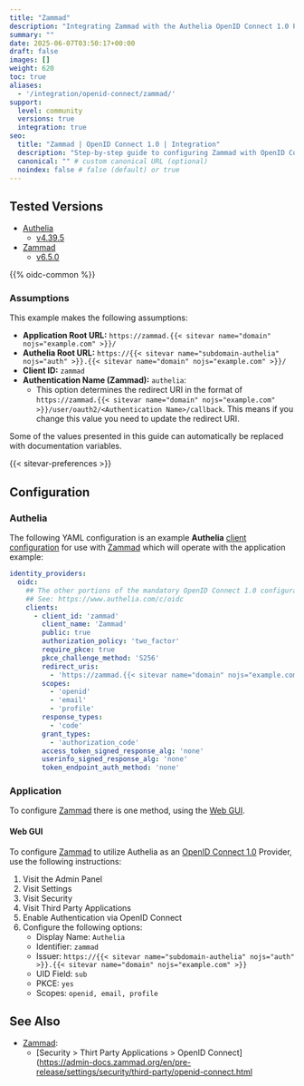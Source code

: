 ```yaml
---
title: "Zammad"
description: "Integrating Zammad with the Authelia OpenID Connect 1.0 Provider."
summary: ""
date: 2025-06-07T03:50:17+00:00
draft: false
images: []
weight: 620
toc: true
aliases:
  - '/integration/openid-connect/zammad/'
support:
  level: community
  versions: true
  integration: true
seo:
  title: "Zammad | OpenID Connect 1.0 | Integration"
  description: "Step-by-step guide to configuring Zammad with OpenID Connect 1.0 for secure SSO. Enhance your login flow using Authelia’s modern identity management."
  canonical: "" # custom canonical URL (optional)
  noindex: false # false (default) or true
---
```


## Tested Versions

- [Authelia]
  - [v4.39.5](https://github.com/authelia/authelia/releases/tag/v4.39.5)
- [Zammad]
  - [v6.5.0](https://github.com/zammad/zammad/releases/tag/6.5.0)

{{% oidc-common %}}

### Assumptions

This example makes the following assumptions:

- __Application Root URL:__ `https://zammad.{{< sitevar name="domain" nojs="example.com" >}}/`
- __Authelia Root URL:__ `https://{{< sitevar name="subdomain-authelia" nojs="auth" >}}.{{< sitevar name="domain" nojs="example.com" >}}/`
- __Client ID:__ `zammad`
- __Authentication Name (Zammad):__ `authelia`:
    - This option determines the redirect URI in the format of
      `https://zammad.{{< sitevar name="domain" nojs="example.com" >}}/user/oauth2/<Authentication Name>/callback`.
      This means if you change this value you need to update the redirect URI.

Some of the values presented in this guide can automatically be replaced with documentation variables.

{{< sitevar-preferences >}}

## Configuration

### Authelia

The following YAML configuration is an example __Authelia__ [client configuration] for use with [Zammad] which will
operate with the application example:

```yaml {title="configuration.yml"}
identity_providers:
  oidc:
    ## The other portions of the mandatory OpenID Connect 1.0 configuration go here.
    ## See: https://www.authelia.com/c/oidc
    clients:
      - client_id: 'zammad'
        client_name: 'Zammad'
        public: true
        authorization_policy: 'two_factor'
        require_pkce: true
        pkce_challenge_method: 'S256'
        redirect_uris:
          - 'https://zammad.{{< sitevar name="domain" nojs="example.com" >}}/auth/openid_connect/callback'
        scopes:
          - 'openid'
          - 'email'
          - 'profile'
        response_types:
          - 'code'
        grant_types:
          - 'authorization_code'
        access_token_signed_response_alg: 'none'
        userinfo_signed_response_alg: 'none'
        token_endpoint_auth_method: 'none'
```

### Application

To configure [Zammad] there is one method, using the [Web GUI](#web-gui).

#### Web GUI

To configure [Zammad] to utilize Authelia as an [OpenID Connect 1.0] Provider, use the following instructions:

1. Visit the Admin Panel
2. Visit Settings
3. Visit Security
4. Visit Third Party Applications
5. Enable Authentication via OpenID Connect
6. Configure the following options:
   - Display Name: `Authelia`
   - Identifier: `zammad`
   - Issuer: `https://{{< sitevar name="subdomain-authelia" nojs="auth" >}}.{{< sitevar name="domain" nojs="example.com" >}}`
   - UID Field: `sub`
   - PKCE: `yes`
   - Scopes: `openid, email, profile`

## See Also

- [Zammad]:
    - [Security > Thirt Party Applications > OpenID Connect](https://admin-docs.zammad.org/en/pre-release/settings/security/third-party/openid-connect.html

[Authelia]: https://www.authelia.com
[Zammad]: https://zammad.com/en
[OpenID Connect 1.0]: ../../../openid-connect/introduction.md
[client configuration]: ../../../../configuration/identity-providers/openid-connect/clients.md
